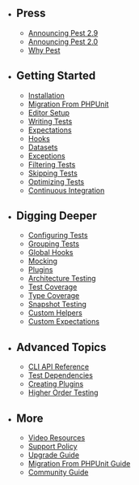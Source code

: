 - ## Press
  - [Announcing Pest 2.9](/docs/announcing-pest2-9)
  - [Announcing Pest 2.0](/docs/announcing-pest2)
  - [Why Pest](/docs/why-pest)

- ## Getting Started
  - [Installation](/docs/installation)
  - [Migration From PHPUnit](/docs/migration-from-phpunit)
  - [Editor Setup](/docs/editor-setup)
  - [Writing Tests](/docs/writing-tests)
  - [Expectations](/docs/expectations)
  - [Hooks](/docs/hooks)
  - [Datasets](/docs/datasets)
  - [Exceptions](/docs/exceptions)
  - [Filtering Tests](/docs/filtering-tests)
  - [Skipping Tests](/docs/skipping-tests)
  - [Optimizing Tests](/docs/optimizing-tests)
  - [Continuous Integration](/docs/continuous-integration)

- ## Digging Deeper
  - [Configuring Tests](/docs/configuring-tests)
  - [Grouping Tests](/docs/grouping-tests)
  - [Global Hooks](/docs/global-hooks)
  - [Mocking](/docs/mocking)
  - [Plugins](/docs/plugins)
  - [Architecture Testing](/docs/arch-testing)
  - [Test Coverage](/docs/test-coverage)
  - [Type Coverage](/docs/type-coverage)
  - [Snapshot Testing](/docs/snapshot-testing)
  - [Custom Helpers](/docs/custom-helpers)
  - [Custom Expectations](/docs/custom-expectations)

- ## Advanced Topics
  - [CLI API Reference](/docs/cli-api-reference)
  - [Test Dependencies](/docs/test-dependencies)
  - [Creating Plugins](/docs/creating-plugins)
  - [Higher Order Testing](/docs/higher-order-testing)

- ## More
  - [Video Resources](/docs/video-resources)
  - [Support Policy](/docs/support-policy)
  - [Upgrade Guide](/docs/upgrade-guide)
  - [Migration From PHPUnit Guide](/docs/migration-from-phpunit-guide)
  - [Community Guide](/docs/community-guide)
